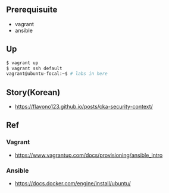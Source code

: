 ## Prerequisuite
- vagrant
- ansible

## Up
```sh
$ vagrant up
$ vagrant ssh default
vagrant@ubuntu-focal:~$ # labs in here
```

## Story(Korean)
- https://flavono123.github.io/posts/cka-security-context/

## Ref

### Vagrant
- https://www.vagrantup.com/docs/provisioning/ansible_intro
### Ansible
- https://docs.docker.com/engine/install/ubuntu/
